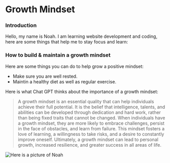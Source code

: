 # Growth Mindset

### Introduction

Hello, my name is Noah. I am learning website development and coding, here are some things that help me to stay focus and learn:

### How to build & maintain a growth mindset

Here are some things you can do to help grow a positive mindset:

- Make sure you are well rested. 
- Maintin a healthy diet as well as regular exercise.

Here is what Chat GPT thinks about the importance of a growth mindset:

> A growth mindset is an essential quality that can help individuals achieve their full potential. It is the belief that intelligence, talents, and abilities can be developed through dedication and hard work, rather than being fixed traits that cannot be changed. When individuals have a growth mindset, they are more likely to embrace challenges, persist in the face of obstacles, and learn from failure. This mindset fosters a love of learning, a willingness to take risks, and a desire to constantly improve oneself. Ultimately, a growth mindset can lead to personal growth, increased resilience, and greater success in all areas of life.


![Here is a picture of Noah](https://www.elc.co.uk/medias/540451-540451-10-.jpg-1200Wx1200H?context=bWFzdGVyfGltYWdlc3wxMjczMzh8aW1hZ2UvanBlZ3xpbWFnZXMvaGE2L2g5Ny8xMTM2ODQ4NzI4ODg2Mi5qcGd8OTZiZGFjZmNiNzkwOTA2YWY2MWJlY2UwMWZkNjNiNjU2ZTI2MGFmMzk5MTIzNjFlNTZhZjIxZDA5YTU4M2FiYg)
